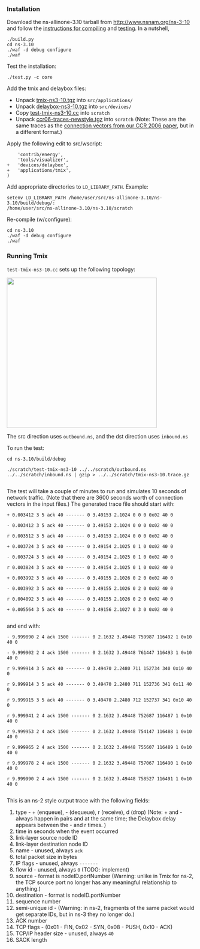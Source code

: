 ### Installation ###
Download the ns-allinone-3.10 tarball from http://www.nsnam.org/ns-3-10 and follow the [instructions for compiling](http://www.nsnam.org/docs/release/3.10/tutorial/singlehtml/index.html#building-ns-3) and [testing](http://www.nsnam.org/docs/release/3.10/tutorial/singlehtml/index.html#testing-ns-3).  In a nutshell,
```
./build.py
cd ns-3.10
./waf -d debug configure
./waf
```

Test the installation:
```
./test.py -c core
```

Add the tmix and delaybox files:
  * Unpack [tmix-ns3-10.tgz](http://code.google.com/p/tmix-ns3/downloads/detail?name=tmix-ns3-10.tgz) into `src/applications/`
  * Unpack [delaybox-ns3-10.tgz](http://code.google.com/p/tmix-ns3/downloads/detail?name=delaybox-ns3-10.tgz) into `src/devices/`
  * Copy [test-tmix-ns3-10.cc](http://code.google.com/p/tmix-ns3/downloads/detail?name=test-tmix-ns3-10.cc) into `scratch`
  * Unpack [ccr06-traces-newstyle.tgz](http://code.google.com/p/tmix-ns3/downloads/detail?name=ccr06-traces-newstyle.tgz) into `scratch` (Note: These are the same traces as the [connection vectors from our CCR 2006 paper](http://code.google.com/p/tmix-ns2/downloads/detail?name=ccr06-traces.tgz), but in a different format.)

Apply the following edit to src/wscript:
```
    'contrib/energy',
    'tools/visualizer',
+   'devices/delaybox',
+   'applications/tmix',
)
```

Add appropriate directories to `LD_LIBRARY_PATH`.  Example:
```
setenv LD_LIBRARY_PATH /home/user/src/ns-allinone-3.10/ns-3.10/build/debug/:
/home/user/src/ns-allinone-3.10/ns-3.10/scratch
```

Re-compile (w/configure):
```
cd ns-3.10
./waf -d debug configure
./waf
```

### Running Tmix ###
`test-tmix-ns3-10.cc` sets up the following topology:

<img src='http://www.cs.odu.edu/~inets/files/tmix-fig.jpg' width='400'>

The src direction uses <code>outbound.ns</code>, and the dst direction uses <code>inbound.ns</code>

To run the test:<br>
<pre><code>cd ns-3.10/build/debug<br>
./scratch/test-tmix-ns3-10 ../../scratch/outbound.ns ../../scratch/inbound.ns | gzip &gt; ../../scratch/tmix-ns3-10.trace.gz<br>
</code></pre>

The test will take a couple of minutes to run and simulates 10 seconds of network traffic.  (Note that there are 3600 seconds worth of connection vectors in the input files.)  The generated trace file should start with:<br>
<pre><code>+ 0.003412 3 5 ack 40 ------- 0 3.49153 2.1024 0 0 0 0x02 40 0 <br>
- 0.003412 3 5 ack 40 ------- 0 3.49153 2.1024 0 0 0 0x02 40 0 <br>
r 0.003512 3 5 ack 40 ------- 0 3.49153 2.1024 0 0 0 0x02 40 0 <br>
+ 0.003724 3 5 ack 40 ------- 0 3.49154 2.1025 0 1 0 0x02 40 0 <br>
- 0.003724 3 5 ack 40 ------- 0 3.49154 2.1025 0 1 0 0x02 40 0 <br>
r 0.003824 3 5 ack 40 ------- 0 3.49154 2.1025 0 1 0 0x02 40 0 <br>
+ 0.003992 3 5 ack 40 ------- 0 3.49155 2.1026 0 2 0 0x02 40 0 <br>
- 0.003992 3 5 ack 40 ------- 0 3.49155 2.1026 0 2 0 0x02 40 0 <br>
r 0.004092 3 5 ack 40 ------- 0 3.49155 2.1026 0 2 0 0x02 40 0 <br>
+ 0.005564 3 5 ack 40 ------- 0 3.49156 2.1027 0 3 0 0x02 40 0 <br>
</code></pre>

and end with:<br>
<pre><code>- 9.999890 2 4 ack 1500 ------- 0 2.1632 3.49448 759987 116492 1 0x10 40 0 <br>
- 9.999902 2 4 ack 1500 ------- 0 2.1632 3.49448 761447 116493 1 0x10 40 0 <br>
r 9.999914 3 5 ack 40 ------- 0 3.49470 2.2480 711 152734 340 0x10 40 0 <br>
r 9.999914 3 5 ack 40 ------- 0 3.49470 2.2480 711 152736 341 0x11 40 0 <br>
r 9.999915 3 5 ack 40 ------- 0 3.49470 2.2480 712 152737 341 0x10 40 0 <br>
r 9.999941 2 4 ack 1500 ------- 0 2.1632 3.49448 752687 116487 1 0x10 40 0 <br>
r 9.999953 2 4 ack 1500 ------- 0 2.1632 3.49448 754147 116488 1 0x10 40 0 <br>
r 9.999965 2 4 ack 1500 ------- 0 2.1632 3.49448 755607 116489 1 0x10 40 0 <br>
r 9.999978 2 4 ack 1500 ------- 0 2.1632 3.49448 757067 116490 1 0x10 40 0 <br>
r 9.999990 2 4 ack 1500 ------- 0 2.1632 3.49448 758527 116491 1 0x10 40 0 <br>
</code></pre>

This is an ns-2 style output trace with the following fields:<br>
<ol><li>type - + (enqueue), - (dequeue), r (receive), d (drop) (Note: + and - always happen in pairs and at the same time; the Delaybox delay appears between the - and r times. )<br>
</li><li>time in seconds when the event occurred<br>
</li><li>link-layer source node ID<br>
</li><li>link-layer destination node ID<br>
</li><li>name - unused, always <code>ack</code>
</li><li>total packet size in bytes<br>
</li><li>IP flags - unused, always <code>-------</code>
</li><li>flow id - unused, always <code>0</code> (TODO: implement)<br>
</li><li>source - format is nodeID.portNumber  (Warning: unlike in Tmix for ns-2, the TCP source port no longer has any meaningful relationship to anything.)<br>
</li><li>destination - format is nodeID.portNumber<br>
</li><li>sequence number<br>
</li><li>semi-unique id - (Warning: in ns-2, fragments of the same packet would get separate IDs, but in ns-3 they no longer do.)<br>
</li><li>ACK number<br>
</li><li>TCP flags - (0x01 - FIN, 0x02 - SYN, 0x08 - PUSH, 0x10 - ACK)<br>
</li><li>TCP/IP header size - unused, always <code>40</code>
</li><li>SACK length